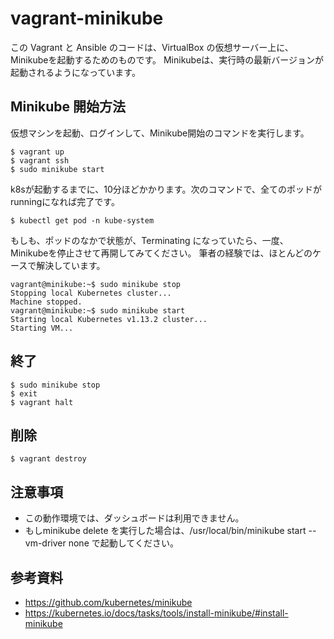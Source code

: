 # vagrant-minikube

この Vagrant と Ansible のコードは、VirtualBox の仮想サーバー上に、Minikubeを起動するためのものです。
Minikubeは、実行時の最新バージョンが起動されるようになっています。


## Minikube 開始方法

仮想マシンを起動、ログインして、Minikube開始のコマンドを実行します。

~~~
$ vagrant up
$ vagrant ssh
$ sudo minikube start
~~~

k8sが起動するまでに、10分ほどかかります。次のコマンドで、全てのポッドがrunningになれば完了です。

~~~
$ kubectl get pod -n kube-system
~~~

もしも、ポッドのなかで状態が、Terminating になっていたら、一度、Minikubeを停止させて再開してみてください。
筆者の経験では、ほとんどのケースで解決しています。

~~~
vagrant@minikube:~$ sudo minikube stop
Stopping local Kubernetes cluster...
Machine stopped.
vagrant@minikube:~$ sudo minikube start
Starting local Kubernetes v1.13.2 cluster...
Starting VM...
~~~


## 終了

~~~
$ sudo minikube stop
$ exit
$ vagrant halt
~~~


## 削除

~~~
$ vagrant destroy
~~~


## 注意事項

* この動作環境では、ダッシュボードは利用できません。
* もしminikube delete を実行した場合は、/usr/local/bin/minikube start --vm-driver none で起動してください。

## 参考資料

* https://github.com/kubernetes/minikube
* https://kubernetes.io/docs/tasks/tools/install-minikube/#install-minikube
